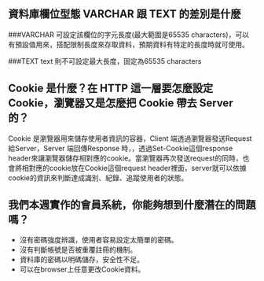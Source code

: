 ## 資料庫欄位型態 VARCHAR 跟 TEXT 的差別是什麼

###VARCHAR
可設定該欄位的字元長度(最大範圍是65535 characters)，可以有預設值用來，搭配限制長度來存取資料，預期資料有特定的長度時就可使用。

###TEXT
text 則不可設定最大長度，固定為65535 characters

## Cookie 是什麼？在 HTTP 這一層要怎麼設定 Cookie，瀏覽器又是怎麼把 Cookie 帶去 Server 的？
Cookie 是瀏覽器用來儲存使用者資訊的容器，Client 端透過瀏覽器發送Request 給Server，Server 端回傳Response 時，，透過Set-Cookie這個response header來讓瀏覽器儲存相對應的cookie。當瀏覽器再次發送request的同時，也會將相對應的cookie放在Cookie這個request header裡面，server就可以依據cookie的資訊來判斷達成識別、紀錄、追蹤使用者的狀態。


## 我們本週實作的會員系統，你能夠想到什麼潛在的問題嗎？
- 沒有密碼強度辨識，使用者容易設定太簡單的密碼。
- 沒有判斷帳號是否被重覆註冊的機制。
- 資料庫的密碼以明碼儲存，安全性不足。
- 可以在browser上任意更改Cookie資料。



